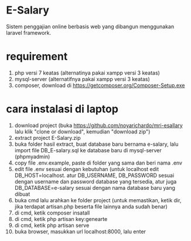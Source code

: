 # E-Salary
Sistem penggajian online berbasis web yang dibangun menggunakan laravel framework. 

# requirement
1. php versi 7 keatas (alternatinya pakai xampp versi 3 keatas)
2. mysql-server (alternatifnya pakai xampp versi 3 keatas)
3. composer, download di https://getcomposer.org/Composer-Setup.exe

# cara instalasi di laptop
1. download project (buka https://github.com/noyarichardo/mri-esallary lalu klik "clone or download", kemudian "download zip")
2. extract project E-Salary.zip
3. buka folder hasil extract, buat database baru bernama e-salary, lalu import file DB_E-salary.sql ke database baru di mysql-server (phpmyadmin)
4. copy file .env.example, paste di folder yang sama dan beri nama .env
5. edit file .env sesuai dengan kebutuhan (untuk localhost edit DB_HOST=localhost. atur DB_USERNAME, DB_PASSWORD sesuai dengan username dan password database yang tersedia, atur juga DB_DATABASE=e-salary sesuai dengan nama database baru yang dibuat
6. buka cmd lalu arahkan ke folder project (untuk memastikan, ketik dir, jika terdapat artisan.php beserta file lainnya anda sudah benar)
7. di cmd, ketik composer insatall
8. di cmd, ketik php artisan key:genearte
9. di cmd, ketik php artisan serve
10. buka browser, masukkan url localhost:8000, lalu enter
